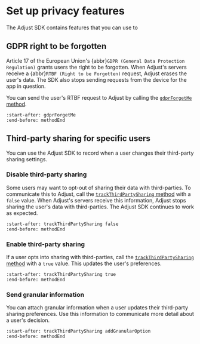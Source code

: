 # Set up privacy features

The Adjust SDK contains features that you can use to 

## GDPR right to be forgotten

Article 17 of the European Union's {abbr}`GDPR (General Data Protection Regulation)` grants users the right to be forgotten. When Adjust's servers receive a {abbr}`RTBF (Right to be Forgotten)` request, Adjust erases the user's data. The SDK also stops sending requests from the device for the app in question.

You can send the user's RTBF request to Adjust by calling the [`gdprForgetMe` method](ios-gdprForgetMe-invocation).

```{include} /ios/fragments/Adjust.md
:start-after: gdprForgetMe
:end-before: methodEnd
```

## Third-party sharing for specific users

You can use the Adjust SDK to record when a user changes their third-party sharing settings.

### Disable third-party sharing

Some users may want to opt-out of sharing their data with third-parties. To communicate this to Adjust, call the [`trackThirdPartySharing` method](ios-trackThirdPartySharing-invocation) with a `false` value. When Adjust's servers receive this information, Adjust stops sharing the user's data with third-parties. The Adjust SDK continues to work as expected.

```{include} /ios/fragments/Adjust.md
:start-after: trackThirdPartySharing false
:end-before: methodEnd
```

### Enable third-party sharing

If a user opts into sharing with third-parties, call the [`trackThirdPartySharing` method](ios-trackThirdPartySharing-invocation) with a `true` value. This updates the user's preferences.

```{include} /ios/fragments/Adjust.md
:start-after: trackThirdPartySharing true
:end-before: methodEnd
```

### Send granular information

You can attach granular information when a user updates their third-party sharing preferences. Use this information to communicate more detail about a user's decision.

```{include} /ios/fragments/Adjust.md
:start-after: trackThirdPartySharing addGranularOption
:end-before: methodEnd
```
